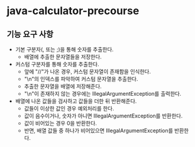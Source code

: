 # java-calculator-precourse


##  기능 요구 사항
 
- 기본 구분자(, 또는 ;)을 통해 숫자를 추출한다. 
    - 배열에 추출한 문자열들을 저장한다.
- 커스텀 구분자를 통해 숫자를 추출한다.
    - 앞에 "//"가 나온 경우, 커스텀 문자열이 존재함을 인식한다.
    - "\n"의 인덱스를 파악하여 커스텀 문자열을 추출한다.
    - 추출한 문자열을 배열에 저장해준다.
    - "\n"이 존재하지 않는 경우에는 IllegalArgumentException를 출력한다.
- 배열에 나온 값들을 검사하고 값들을 더한 뒤 반환해준다.
    - 값들이 이상한 값인 경우 예외처리를 한다.
    - 값이 음수이거나, 숫자가 아니면 IllegalArgumentException를 반환한다.
    - 값이 비어있는 경우 0을 반환한다.
    - 반면, 배열 값들 중 하나가 비어있으면 IllegalArgumentException를 반환한다.

